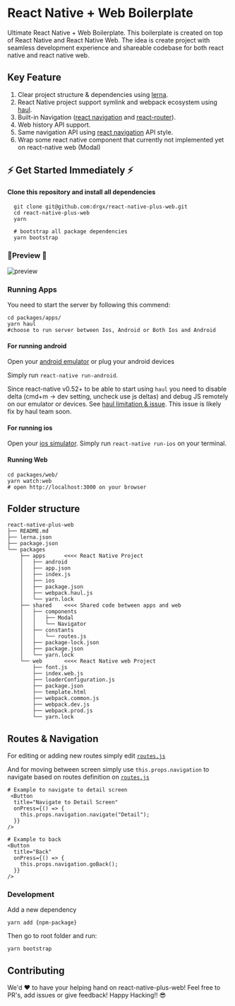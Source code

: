 # React Native + Web Boilerplate
Ultimate React Native + Web Boilerplate. This boilerplate is created on top of React Native and React Native Web. The idea is create project with seamless development experience and shareable codebase for both react native and react native web.
## Key Feature
1. Clear project structure & dependencies using [lerna](https://github.com/lerna/lerna).
2. React Native project support symlink and webpack ecosystem using [haul](https://github.com/callstack/haul).
3. Built-in Navigation ([react navigation](https://reactnavigation.org/) and [react-router](https://github.com/ReactTraining/react-router)). 
4. Web history API support.
5. Same navigation API using [react navigation](https://reactnavigation.org/) API style.
6. Wrap some react native component that currently not implemented yet on react-native web (Modal)

## ⚡️ Get Started Immediately ⚡️ 
#### Clone this repository and install all dependencies
``` 
  git clone git@github.com:drgx/react-native-plus-web.git
  cd react-native-plus-web
  yarn 

  # bootstrap all package dependencies 
  yarn bootstrap
```
### 🌟Preview 🌟
![preview](https://user-images.githubusercontent.com/5230095/38617965-8a827142-3dc2-11e8-9791-05dbb66006a9.gif)

### Running Apps 
You need to start the server by following this commend: 
```
cd packages/apps/
yarn haul 
#choose to run server between Ios, Android or Both Ios and Android
```

#### For running android
Open your [android emulator](https://medium.com/@deepak.gulati/running-react-native-app-on-the-android-emulator-11bf309443eb) or plug your android devices

Simply run `react-native run-android`.

Since react-native v0.52+ to be able to start using `haul` you need to disable delta (cmd+m -> dev setting, uncheck use js deltas) and debug JS remotely on our emulator or devices. See [haul limitation & issue](https://github.com/callstack/haul#limitations). This issue is likely fix by haul team soon.


#### For running ios 
Open your [ios simulator](https://facebook.github.io/react-native/docs/running-on-simulator-ios.html). Simply run `react-native run-ios` on your terminal.

####  Running Web 
```
cd packages/web/
yarn watch:web 
# open http://localhost:3000 on your browser
```

## Folder structure
```
react-native-plus-web
├── README.md
├── lerna.json
├── package.json
└── packages
    ├── apps      <<<< React Native Project
    │   ├── android
    │   ├── app.json
    │   ├── index.js
    │   ├── ios
    │   ├── package.json
    │   ├── webpack.haul.js
    │   └── yarn.lock
    ├── shared    <<<< Shared code between apps and web
    │   ├── components
    │   │   ├── Modal 
    │   │   └── Navigator
    │   ├── constants
    │   │   └── routes.js 
    │   ├── package-lock.json
    │   ├── package.json
    │   └── yarn.lock
    └── web       <<<< React Native web Project
        ├── font.js
        ├── index.web.js
        ├── loaderConfiguration.js
        ├── package.json
        ├── template.html
        ├── webpack.common.js
        ├── webpack.dev.js
        ├── webpack.prod.js
        └── yarn.lock
```


## Routes & Navigation
For editing or adding new routes simply edit [`routes.js`](https://github.com/drgx/react-native-plus-web/blob/master/packages/shared/constants/routes.js)

And for moving between screen simply use `this.props.navigation` to navigate based on routes definition on [`routes.js`](https://github.com/drgx/react-native-plus-web/blob/master/packages/shared/constants/routes.js)

```
# Example to navigate to detail screen
 <Button
  title="Navigate to Detail Screen"
  onPress={() => {
    this.props.navigation.navigate("Detail");
  }}
/>

# Example to back
<Button
  title="Back"
  onPress={() => {
    this.props.navigation.goBack();
  }}
/>
```

### Development

Add a new dependency
```
yarn add {npm-package}
```

Then go to root folder and run:
```
yarn bootstrap
```

## Contributing
We'd ❤️ to have your helping hand on react-native-plus-web! Feel free to PR's, add issues or give feedback! Happy Hacking!! 😎 

